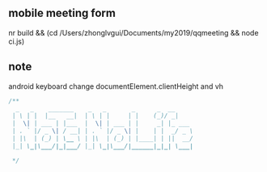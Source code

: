 ## mobile meeting form
nr build && (cd /Users/zhonglvgui/Documents/my2019/qqmeeting && node ci.js)

## note
android keyboard change documentElement.clientHeight and vh

```ts
/** 
  _   _    _______    _   _       _      _  __
 | \ | |  |__   __|  | \ | |     | |    (_)/ _|
 |  \| | ___ | |___  |  \| | ___ | |     _| |_ ___
 | . ` |/ _ \| / __| | . ` |/ _ \| |    | |  _/ _ \
 | |\  | (_) | \__ \ | |\  | (_) | |____| | ||  __/
 |_| \_|\___/|_|___/ |_| \_|\___/|______|_|_| \___|

 */
```